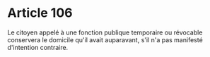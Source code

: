 # Article 106

Le citoyen appelé à une fonction publique temporaire ou révocable conservera le domicile qu'il avait auparavant, s'il n'a pas manifesté d'intention contraire.